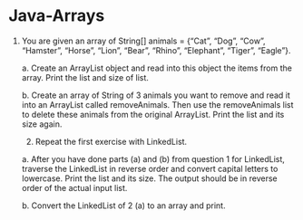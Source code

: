 # Java-Arrays
1.	You are given an array of String[] animals = {“Cat”, “Dog”, “Cow”, “Hamster”, “Horse”, “Lion”, “Bear”, “Rhino”, “Elephant”, “Tiger”, “Eagle”}.


	a.	Create an ArrayList object and read into this object the items from the array. Print the list and size of list.
  
  
	b.	Create an array of String of 3 animals you want to remove and read it into an ArrayList called removeAnimals. Then use the removeAnimals list to delete these animals from the original ArrayList. Print the list and its size again. 
  
  
  
	2.	Repeat the first exercise with LinkedList.
  
  
	a.	After you have done parts (a) and (b) from question 1 for LinkedList, traverse the LinkedList in reverse order and convert capital letters to lowercase. Print the list and its size. The output should be in reverse order of the actual input list.
  
  
	b.	Convert the LinkedList of 2 (a) to an array and print.
